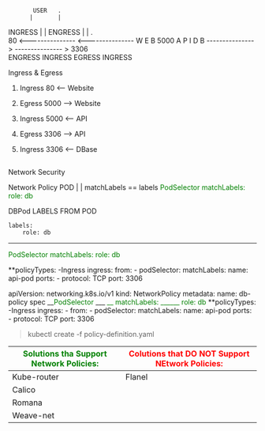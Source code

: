 

           USER   . 
          |       |
 INGRESS  |      | ENGRESS
          |      |
          .      
         80    <---------------                      <---------------
        W E B                        5000 A P I                                 D B
               --------------- >                     --------------- >  3306      
               ENGRESS   INGRESS                    EGRESS       INGRESS




Ingress & Egress

1.  Ingress 80    <-- Website
    
2.  Egress  5000  --> Website
    
3.  Ingress 5000  <-- API
    
4.  Egress  3306  --> API
    
5.  Ingress 3306  <-- DBase
    

## 

Network Security

Network Policy          POD 
     |                   | 
matchLabels     ==     labels
<span style="color:green">PodSelector</span>
   <span style="color:green">         matchLabels:</span>
	   <span style="color:green">       role: db</span>


DBPod LABELS FROM POD 

```
labels:
    role: db
```

---
<span style="color:green">PodSelector</span>
   <span style="color:green">         matchLabels:</span>
	   <span style="color:green">       role: db</span>
	   
 **policyTypes:
   -Ingress 
   ingress: 
  from: 
    -   podSelector: 
			matchLabels: 
				name: api-pod 
	ports: 
    -   protocol: TCP 
	    port: 3306


apiVersion: networking.k8s.io/v1
kind: NetworkPolicy
metadata:
	name: db-policy
spec
	__<span style="color:green">PodSelector</span>
   ___<span style="color:green"> __        matchLabels:</span>
	   <span style="color:green">   ______    role: db</span>
	**policyTypes:
	   -Ingress 
	   ingress: 
		-  from: 
		    -   podSelector: 
					matchLabels: 
						name: api-pod 
			ports: 
		    -   protocol: TCP 
			    port: 3306   

> kubectl create -f policy-definition.yaml

| <span style="color:green">Solutions tha Support Network Policies:</span> | <span style="color:red">Colutions that DO NOT Support NEtwork Policies:</span>|
|-|-|
| Kube-router| Flanel|
|Calico||
|Romana||
|Weave-net||
